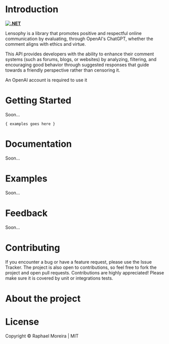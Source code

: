 # Introduction
**[![.NET](https://github.com/raphaelmoreira/lensophy/actions/workflows/dotnet.yml/badge.svg?branch=main)](https://github.com/raphaelmoreira/lensophy/actions/workflows/dotnet.yml)**

Lensophy is a library that promotes positive and respectful online communication by evaluating, through OpenAI's ChatGPT, whether the comment aligns with ethics and virtue. 

This API provides developers with the ability to enhance their comment systems (such as forums, blogs, or websites) by analyzing, filtering, and encouraging good behavior through suggested responses that guide towards a friendly perspective rather than censoring it. 

An OpenAI account is required to use it

# Getting Started

Soon...

```
{ examples goes here }
```

# Documentation
Soon...

# Examples
Soon...

# Feedback
Soon...

# Contributing
If you encounter a bug or have a feature request, please use the Issue Tracker. The project is also open to contributions, 
so feel free to fork the project and open pull requests. Contributions are highly appreciated! Please make sure it is 
covered by unit or integrations tests.


# About the project

# License
Copyright © Raphael Moreira | MIT